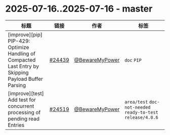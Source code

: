 # 2025-07-16..2025-07-16 - master
| 标题 | 链接 | 作者 | 标签 |
| - | :--: | :--: | - |
| [improve][pip] PIP-429: Optimize Handling of Compacted Last Entry by Skipping Payload Buffer Parsing | [#24439](https://github.com/apache/pulsar/pull/24439) | [@BewareMyPower](https://github.com/BewareMyPower) | `doc` `PIP`  | 
| [improve][test] Add test for concurrent processing of pending read Entries | [#24519](https://github.com/apache/pulsar/pull/24519) | [@BewareMyPower](https://github.com/BewareMyPower) | `area/test` `doc-not-needed` `ready-to-test` `release/4.0.6`  | 
